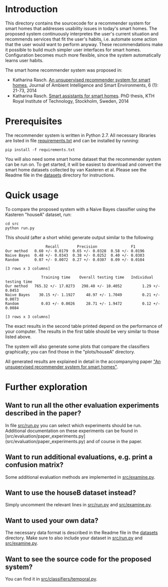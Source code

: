 Introduction
=============

This directory contains the sourcecode for a recommender system for smart homes that addresses usability issues in
today's smart homes. The proposed system continuously interpretes the user's current situation and recommends services
that fit the user's habits, i.e. automate some action that the user would want to perform anyway. These recommendations
make it possible to build much simpler user interfaces for smart homes. Configuration becomes much more flexible, since
the system  automatically learns user habits.

The smart home recommender system was proposed in:

* Katharina Rasch. [An unsupervised recommender system for smart homes](http://iospress.metapress.com/content/372n5686n0426558/),
Journal of Ambient Intelligence and Smart Environments, 6 (1): 21-73, 2014
* Katharina Rasch. [Smart assistants for smart homes](http://www.diva-portal.org/smash/get/diva2:650328/FULLTEXT01.pdf).
PhD thesis, KTH Royal Institute of Technology, Stockholm, Sweden, 2014


Prerequisites
==============

The recommender system is written in Python 2.7. All necessary libraries are listed in file [requirements.txt](requirements.txt)
and can be installed by running:

    pip install -f requirements.txt

You will also need some smart home dataset that the recommender system can be run on. To get started, it will be easiest
to download and convert the smart home datasets collected by van Kasteren et al. Please see the Readme file in
the [datasets](datasets) directory for instructions.


Quick usage
===========

To compare the proposed system with a Naive Bayes classifier using the Kasteren "houseA" dataset, run:

    cd src
    python run.py

This should (after a short while) generate output similar to the following:

                      Recall        Precision               F1
    Our method   0.60 +/- 0.0179  0.65 +/- 0.0328  0.58 +/- 0.0196
    Naive Bayes  0.48 +/- 0.0343  0.38 +/- 0.0252  0.40 +/- 0.0303
    Random       0.07 +/- 0.0072  0.27 +/- 0.0307  0.09 +/- 0.0104

    [3 rows x 3 columns]

                    Training time    Overall testing time   Individual testing time
    Our method   765.32 +/- 17.0273   298.40 +/- 10.4052         1.29 +/- 0.0453
    Naive Bayes    30.15 +/- 1.1927     48.97 +/- 1.7049         0.21 +/- 0.0073
    Random          0.03 +/- 0.0026     28.71 +/- 1.9472         0.12 +/- 0.0084

    [3 rows x 3 columns]

The exact results in the second table printed depend on the performance of your computer. The results in the first table
should be very similar to those listed above.

The system will also generate some plots that compare the classifiers graphically; you can find those in the "plots/houseA"
directory.

All generated results are explained in detail in the accompanying paper
["An unsupervised recommender system for smart homes"](http://iospress.metapress.com/content/372n5686n0426558/).

Further exploration
===================

Want to run all the other evaluation experiments described in the paper?
-------------

In file [src/run.py](src/run.py) you can select which experiments should be run. Additional documentation on these
experiments can be found in [src/evaluation/paper_experiments.py] (src/evaluation/paper_experiments.py) and of course in the paper.

Want to run additional evaluations, e.g. print a confusion matrix?
-------------------------------

Some additional evaluation methods are implemented in [src/examine.py](src/examine.py).


Want to use the houseB dataset instead?
---------------------------------------

Simply uncomment the relevant lines in [src/run.py](src/run.py) and [src/examine.py](src/examine.py).

Want to used your own data?
------------------------------

The necessary data format is described in the Readme file in the [datasets](datasets) directory. Make sure to also
 include your dataset in [src/run.py](src/run.py) and [src/examine.py](src/examine.py).

Want to see the source code for the proposed system?
------------------------------

You can find it in [src/classifiers/temporal.py](src/classifiers/temporal.py).


